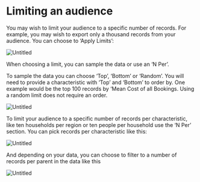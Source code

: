 # Limiting an audience

You may wish to limit your audience to a specific number of records. For example, you may wish to export only a thousand records from your audience. You can choose to ‘Apply Limits’:

![Untitled](Limiting%20an%20audience%2010990e52eb4b4b1da2ac03749260fc0b/Untitled.png)

When choosing a limit, you can sample the data or use an ‘N Per’.

To sample the data you can choose ‘Top’, ‘Bottom’ or ‘Random’. You will need to provide a characteristic with ‘Top’ and ‘Bottom’ to order by. One example would be the top 100 records by ‘Mean Cost of all Bookings. Using a random limit does not require an order.

![Untitled](Limiting%20an%20audience%2010990e52eb4b4b1da2ac03749260fc0b/Untitled%201.png)

To limit your audience to a specific number of records per characteristic, like ten households per region or ten people per household use the ‘N Per’ section. You can pick records per characteristic like this:

![Untitled](Limiting%20an%20audience%2010990e52eb4b4b1da2ac03749260fc0b/Untitled%202.png)

And depending on your data, you can choose to filter to a number of records per parent in the data like this

![Untitled](Limiting%20an%20audience%2010990e52eb4b4b1da2ac03749260fc0b/Untitled%203.png)